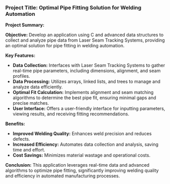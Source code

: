 ### Project Title: Optimal Pipe Fitting Solution for Welding Automation

**Project Summary:**

**Objective:**
Develop an application using C and advanced data structures to collect and analyze pipe data from Laser Seam Tracking Systems, providing an optimal solution for pipe fitting in welding automation.

**Key Features:**
- **Data Collection:** Interfaces with Laser Seam Tracking Systems to gather real-time pipe parameters, including dimensions, alignment, and seam profiles.
- **Data Processing:** Utilizes arrays, linked lists, and trees to manage and analyze data efficiently.
- **Optimal Fit Calculation:** Implements alignment and seam matching algorithms to determine the best pipe fit, ensuring minimal gaps and precise matches.
- **User Interface:** Offers a user-friendly interface for inputting parameters, viewing results, and receiving fitting recommendations.

**Benefits:**
- **Improved Welding Quality:** Enhances weld precision and reduces defects.
- **Increased Efficiency:** Automates data collection and analysis, saving time and effort.
- **Cost Savings:** Minimizes material wastage and operational costs.

**Conclusion:**
This application leverages real-time data and advanced algorithms to optimize pipe fitting, significantly improving welding quality and efficiency in automated manufacturing processes.
